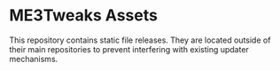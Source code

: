 # ME3Tweaks Assets
This repository contains static file releases. They are located outside of their main repositories to prevent interfering with existing updater mechanisms.
